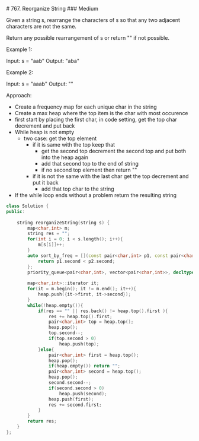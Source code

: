 # 767. Reorganize String
### Medium

Given a string s, rearrange the characters of s so that any two adjacent characters are not the same.

Return any possible rearrangement of s or return "" if not possible.

 

Example 1:

Input: s = "aab"
Output: "aba"

Example 2:

Input: s = "aaab"
Output: ""

Approach:
* Create a frequency map for each unique char in the string
* Create a max heap where the top item is the char with most occurence
* first start by placing the first char, in code setting, get the top char decrement and put back
* While heap is not empty
    * two case: get the top element
        * if it is same with the top keep that
            * get the second top decrement the second top and put both into the heap again
            * add that second top to the end of string
            * if no second top element then return ""
        * if it is not the same with the last char get the top decrement and put it back
            * add that top char to the string
* If the while loop ends without a problem return the resulting string
```cpp
class Solution {
public:
            
    string reorganizeString(string s) {
        map<char,int> m;
        string res = "";
        for(int i = 0; i < s.length(); i++){
            m[s[i]]++;
        }
        auto sort_by_freq = [](const pair<char,int> p1, const pair<char,int> p2){
            return p1.second < p2.second;
        };
        priority_queue<pair<char,int>, vector<pair<char,int>>, decltype(sort_by_freq)> heap(sort_by_freq);
        
        map<char,int>::iterator it;
        for(it = m.begin(); it != m.end(); it++){
            heap.push({it->first, it->second});
        }
        while(!heap.empty()){
            if(res == "" || res.back() != heap.top().first ){
                res += heap.top().first;
                pair<char,int> top = heap.top();
                heap.pop();
                top.second--;
                if(top.second > 0)
                    heap.push(top);
            }else{
                pair<char,int> first = heap.top();
                heap.pop();
                if(heap.empty()) return "";
                pair<char,int> second = heap.top();
                heap.pop();
                second.second--;
                if(second.second > 0)
                    heap.push(second);
                heap.push(first);
                res += second.first;
            }
        }
        return res;
    }
};
```